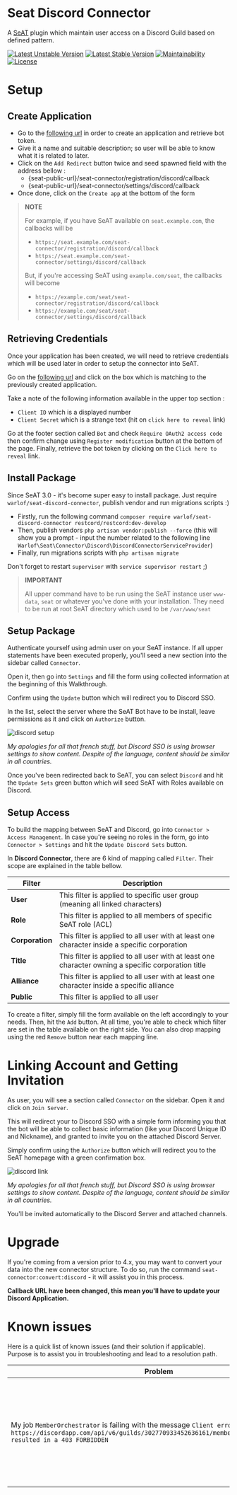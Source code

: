 # Seat Discord Connector
A [SeAT](https://github.com/eveseat/seat) plugin which maintain user access on a Discord Guild based on defined pattern.

[![Latest Unstable Version](https://poser.pugx.org/warlof/seat-discord-connector/v/unstable)](https://packagist.org/packages/warlof/seat-discord-connector)
[![Latest Stable Version](https://poser.pugx.org/warlof/seat-discord-connector/v/stable)](https://packagist.org/packages/warlof/seat-discord-connector)
[![Maintainability](https://api.codeclimate.com/v1/badges/04e249a4704e895a08fa/maintainability)](https://codeclimate.com/github/warlof/seat-discord-connector/maintainability)
[![License](https://img.shields.io/badge/license-GPLv3-blue.svg?style=flat-square)](https://raw.githubusercontent.com/warlof/seat-discord-connector/master/LICENSE)

# Setup

## Create Application
 - Go to the [following url](https://discordapp.com/developers/applications/me/create) in order to create an application and retrieve bot token.
 - Give it a name and suitable description; so user will be able to know what it is related to later.
 - Click on the `Add Redirect` button twice and seed spawned field with the address bellow :
   - {seat-public-url}/seat-connector/registration/discord/callback
   - {seat-public-url}/seat-connector/settings/discord/callback
 - Once done, click on the `Create app` at the bottom of the form

> **NOTE**
>
> For example, if you have SeAT available on `seat.example.com`, the callbacks will be
>  - `https://seat.example.com/seat-connector/registration/discord/callback`
>  - `https://seat.example.com/seat-connector/settings/discord/callback`
>
> But, if you're accessing SeAT using `example.com/seat`, the callbacks will become
>  - `https://example.com/seat/seat-connector/registration/discord/callback`
>  - `https://example.com/seat/seat-connector/settings/discord/callback`

## Retrieving Credentials
Once your application has been created, we will need to retrieve credentials which will be used later in order to setup the connector into SeAT.

Go on the [following url](https://discordapp.com/developers/applications/me) and click on the box which is matching to the previously created application.

Take a note of the following information available in the upper top section :
- `Client ID` which is a displayed number
- `Client Secret` which is a strange text (hit on `click here to reveal` link)

Go at the footer section called `Bot` and check `Require OAuth2 access code` then confirm change using `Register modification` button at the bottom of the page.
Finally, retrieve the bot token by clicking on the `Click here to reveal` link.

## Install Package
Since SeAT 3.0 - it's become super easy to install package. Just require `warlof/seat-discord-connector`, publish vendor and run migrations scripts :)

- Firstly, run the following command `composer require warlof/seat-discord-connector restcord/restcord:dev-develop`
- Then, publish vendors `php artisan vendor:publish --force` (this will show you a prompt - input the number related to the following line `Warlof\Seat\Connector\Discord\DiscordConnectorServiceProvider`)
- Finally, run migrations scripts with `php artisan migrate`

Don't forget to restart `supervisor` with `service supervisor restart` ;)

> **IMPORTANT**
>
> All upper command have to be run using the SeAT instance user `www-data`, `seat` or whatever you've done with your installation.
> They need to be run at root SeAT directory which used to be `/var/www/seat`

## Setup Package
Authenticate yourself using admin user on your SeAT instance. If all upper statements have been executed properly, you'll seed a new section into the sidebar called `Connector`.

Open it, then go into `Settings` and fill the form using collected information at the beginning of this Walkthrough.


Confirm using the `Update` button which will redirect you to Discord SSO.

In the list, select the server where the SeAT Bot have to be install, leave permissions as it and click on `Authorize` button.

![discord setup](./docs/img/connector-setup.png)

*My apologies for all that french stuff, but Discord SSO is using browser settings to show content. Despite of the language, content should be similar in all countries.*

Once you've been redirected back to SeAT, you can select `Discord` and hit the `Update Sets` green button which will seed SeAT with Roles available on Discord.

## Setup Access
To build the mapping between SeAT and Discord, go into `Connector > Access Management`.
In case you're seeing no roles in the form, go into `Connector > Settings` and hit the `Update Discord Sets` button.

In **Discord Connector**, there are 6 kind of mapping called `Filter`. Their scope are explained in the table bellow.

| Filter          | Description                                                                                        |
| --------------- | -------------------------------------------------------------------------------------------------- |
| **User**        | This filter is applied to specific user group (meaning all linked characters)                      |
| **Role**        | This filter is applied to all members of specific SeAT role (ACL)                                  |
| **Corporation** | This filter is applied to all user with at least one character inside a specific corporation       |
| **Title**       | This filter is applied to all user with at least one character owning a specific corporation title |
| **Alliance**    | This filter is applied to all user with at least one character inside a specific alliance          |
| **Public**      | This filter is applied to all user                                                                 |

To create a filter, simply fill the form available on the left accordingly to your needs. Then, hit the `Add` button.
At all time, you're able to check which filter are set in the table available on the right side. You can also drop mapping using the red `Remove` button near each mapping line.

# Linking Account and Getting Invitation

As user, you will see a section called `Connector` on the sidebar. Open it and click on `Join Server`.

This will redirect your to Discord SSO with a simple form informing you that the bot will be able to collect basic information (like your Discord Unique ID and Nickname), and granted to invite you on the attached Discord Server.

Simply confirm using the `Authorize` button which will redirect you to the SeAT homepage with a green confirmation box.

![discord link](./docs/img/connector-join.png)

*My apologies for all that french stuff, but Discord SSO is using browser settings to show content. Despite of the language, content should be similar in all countries.*

You'll be invited automatically to the Discord Server and attached channels.

# Upgrade

If you're coming from a version prior to 4.x, you may want to convert your data into the new connector structure.
To do so, run the command `seat-connector:convert:discord` - it will assist you in this process.

**Callback URL have been changed, this mean you'll have to update your Discord Application.**

# Known issues

Here is a quick list of known issues (and their solution if applicable).
Purpose is to assist you in troubleshooting and lead to a resolution path.

| Problem | Solution |
|---------|----------|
| My job `MemberOrchestrator` is failing with the message `Client error: PATCH https://discordapp.com/api/v6/guilds/302770933452636161/members/353886200135942144 resulted in a 403 FORBIDDEN` | Ensure the bot role is at top level of your roles list (use drag and drop to sort them) |
